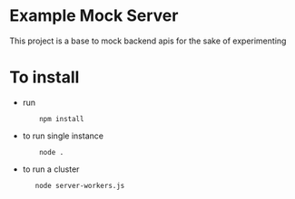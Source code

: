 # Example Mock Server

This project is a base to mock backend apis for the sake of experimenting

# To install

* run

          npm install

* to run single instance

          node .


* to run a cluster


         node server-workers.js
